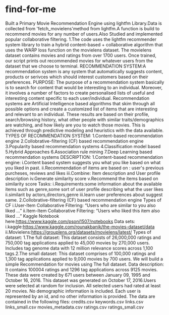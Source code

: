 # find-for-me
Built a Primary Movie Recommendation Engine using lightfm Library.Data is collected from 'fetch\_movielens'method from lightfm.A function is build to recommend movies for any number of users.Also Studied and implemented popular collaborative filtering.
1.The code uses the lightfm recommender system library to train a hybrid content-based + collaborative algorithm that uses the WARP loss function on the movielens dataset. The movielens dataset contains movies and ratings from over 1700 users. Once trained, our script prints out recommended movies for whatever users from the dataset that we choose to terminal.
RECOMMENDATION SYSTEM:A recommendation system is any system that automatically suggests content, products or serivces which should interest customers based on their preferences.
PURPOSE:
The purpose of a recommendation system basically is to search for content that would be interesting to an individual. Moreover, it involves a number of factors to create personalised lists of useful and interesting content specific to each user/individual. Recommendation systems are Artificial Intelligence based algorithms that skim through all possible options and create a customized list of items that are interesting and relevant to an individual. These results are based on their profile, search/browsing history, what other people with similar traits/demographics are watching, and how likely are you to watch those movies. This is achieved through predictive modeling and heuristics with the data available.
TYPES OF RECOMMENDATION SYSTEM:
1.Content-based recommendation engine
2.Collobrative-filtering (CF) based recommendation engine 
3.Popularity based recommendation systems
4.Classification model based
5.Hybrid Approaches
6.Association rule mining
7.Deep Learning based recommendation systems
DESCRIPTION:
1.Content-based recommendation engine:
i.Content based system suggests you what you like based on what you liked in past.
ii.Recommendation of items are based on : user's previous purcheses, reviews and likes
iii.Combine: Item description and User profile description
iv.Generate similarity score
v.Recommend the items based on similarity score
Tasks:
i.Requirements:some information about the available items such as genre,some sort of user profile describing what the user likes
ii.similarit by actors,directors,genre
iii.learn user preferences about suggest same.
2.Collobrative-filtering (CF) based recommendation engine 
Types of CF
i.User-Item Collaborative Filtering: “Users who are similar to you also liked …”
ii.Item-Item Collaborative Filtering: “Users who liked this item also liked …”
Kaggle Notebook here:https://www.kaggle.com/psoni1507/notebooks
Data sets:
i.kaggle:https://www.kaggle.com/rounakbanik/the-movies-dataset/data
ii.Movielens:https://grouplens.org/datasets/movielens/latest/
Types of dataset:
1.The full dataset: This dataset consists of 26,000,000 ratings and 750,000 tag applications applied to 45,000 movies by 270,000 users. Includes tag genome data with 12 million relevance scores across 1,100 tags.2.The small dataset: This dataset comprises of 100,000 ratings and 1,300 tag applications applied to 9,000 movies by 700 users.
We will build a simple Recommendation for movies using The full dataset.
Data description:
It contains 100004 ratings and 1296 tag applications across 9125 movies. These data were created by 671 users between January 09, 1995 and October 16, 2016. This dataset was generated on October 17, 2016.Users were selected at random for inclusion. All selected users had rated at least 20 movies. No demographic information is included. Each user is represented by an id, and no other information is provided.
The data are contained in the following files:
credits.csv
keywords.csv
links.csv
links_small.csv
movies_metadata.csv
ratings.csv
ratings_small.csv

